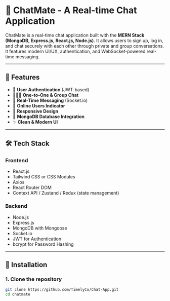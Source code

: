 # 💬 ChatMate - A Real-time Chat Application

ChatMate is a real-time chat application built with the **MERN Stack (MongoDB, Express.js, React.js, Node.js)**. It allows users to sign up, log in, and chat securely with each other through private and group conversations. It features modern UI/UX, authentication, and WebSocket-powered real-time messaging.

---

## 🚀 Features

- 🔐 **User Authentication** (JWT-based)
- 🧑‍🤝‍🧑 **One-to-One & Group Chat**
- 📩 **Real-Time Messaging** (Socket.io)
- 👀 **Online Users Indicator**
- 📱 **Responsive Design**
- 💾 **MongoDB Database Integration**
- ✨ **Clean & Modern UI**

---

## 🛠️ Tech Stack

### Frontend
- React.js
- Tailwind CSS or CSS Modules
- Axios
- React Router DOM
- Context API / Zustand / Redux (state management)

### Backend
- Node.js
- Express.js
- MongoDB with Mongoose
- Socket.io
- JWT for Authentication
- bcrypt for Password Hashing

---

## 🔧 Installation

### 1. Clone the repository

```bash
git clone https://github.com/TimelyCo/Chat-App.git
cd chatmate
